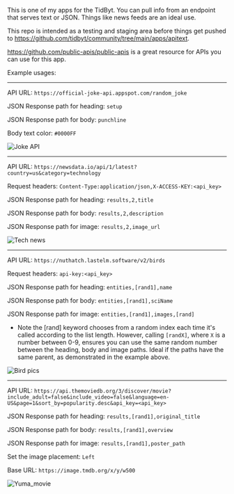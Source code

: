 This is one of my apps for the TidByt. You can pull info from an endpoint that serves text or JSON. Things like news feeds are an ideal use.

This repo is intended as a testing and staging area before things get pushed to https://github.com/tidbyt/community/tree/main/apps/apitext.

https://github.com/public-apis/public-apis is a great resource for APIs you can use for this app.

Example usages:

-----

API URL: ```https://official-joke-api.appspot.com/random_joke```

JSON Response path for heading: ```setup```

JSON Response path for body: ```punchline```

Body text color: ```#0000FF```

![Joke API](https://michaelyagi.github.io/images/api_text_1.gif)

-----

API URL: ```https://newsdata.io/api/1/latest?country=us&category=technology```

Request headers: ```Content-Type:application/json,X-ACCESS-KEY:<api_key>```

JSON Response path for heading: ```results,2,title```

JSON Response path for body: ```results,2,description```

JSON Response path for image: ```results,2,image_url```

![Tech news](https://michaelyagi.github.io/images/api_text_2.gif)

-----

API URL: ```https://nuthatch.lastelm.software/v2/birds``` 

Request headers: ```api-key:<api_key>```

JSON Response path for heading: ```entities,[rand1],name```

JSON Response path for body: ```entities,[rand1],sciName```

JSON Response path for image: ```entities,[rand1],images,[rand]```

* Note the [rand] keyword chooses from a random index each time it's called according to the list length. However, calling ```[randX]```, where ```X``` is a number between 0-9, ensures you can use the same random number between the heading, body and image paths. Ideal if the paths have the same parent, as demonstrated in the example above.

![Bird pics](https://michaelyagi.github.io/images/api_text_3.gif)

-----

API URL: ```https://api.themoviedb.org/3/discover/movie?include_adult=false&include_video=false&language=en-US&page=1&sort_by=popularity.desc&api_key=<api_key>``` 

JSON Response path for heading: ```results,[rand1],original_title```

JSON Response path for body: ```results,[rand1],overview```

JSON Response path for image: ```results,[rand1],poster_path```

Set the image placement: ```Left```

Base URL: ```https://image.tmdb.org/x/y/w500```

![Yuma_movie](https://michaelyagi.github.io/images/api_text_4.gif)
